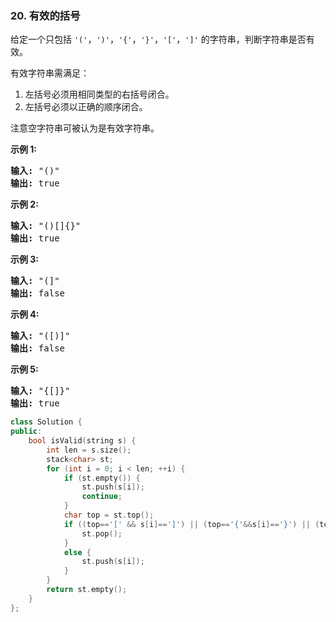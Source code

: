 ### 20. 有效的括号
<div class="notranslate"><p>给定一个只包括 <code>'('</code>，<code>')'</code>，<code>'{'</code>，<code>'}'</code>，<code>'['</code>，<code>']'</code> 的字符串，判断字符串是否有效。</p>
<p>有效字符串需满足：</p>
<ol>
<li>左括号必须用相同类型的右括号闭合。</li>
<li>左括号必须以正确的顺序闭合。</li>
</ol>
<p>注意空字符串可被认为是有效字符串。</p>
<p><strong>示例 1:</strong></p>
<pre><strong>输入:</strong> "()"
<strong>输出:</strong> true
</pre>
<p><strong>示例 2:</strong></p>
<pre><strong>输入:</strong> "()[]{}"
<strong>输出:</strong> true
</pre>
<p><strong>示例 3:</strong></p>
<pre><strong>输入:</strong> "(]"
<strong>输出:</strong> false
</pre>
<p><strong>示例 4:</strong></p>
<pre><strong>输入:</strong> "([)]"
<strong>输出:</strong> false
</pre>
<p><strong>示例 5:</strong></p>
<pre><strong>输入:</strong> "{[]}"
<strong>输出:</strong> true</pre>
</div>

```cpp
class Solution {
public:
    bool isValid(string s) {
        int len = s.size();
        stack<char> st;
        for (int i = 0; i < len; ++i) {
            if (st.empty()) {
                st.push(s[i]);
                continue;
            }
            char top = st.top();
            if ((top=='[' && s[i]==']') || (top=='{'&&s[i]=='}') || (top=='('&&s[i]==')')) {
                st.pop();
            }
            else {
                st.push(s[i]);
            }
        }
        return st.empty();
    }
};
```

